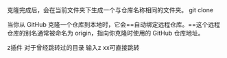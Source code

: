 克隆完成后，会在当前文件夹下生成一个与仓库名称相同的文件夹。
git clone <repository-url>

当你从 GitHub 克隆一个仓库到本地时，它会==自动绑定远程仓库。==这个远程仓库的别名通常被命名为 origin，指向你克隆时使用的 GitHub 仓库地址。

z插件  对于曾经跳转过的目录
输入z xx可直接跳转